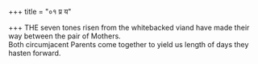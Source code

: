 +++
title = "०१ प्र य"

+++
THE seven tones risen from the whitebacked viand have made their way between the pair of Mothers.  
     Both circumjacent Parents come together to yield us length of days they hasten forward.